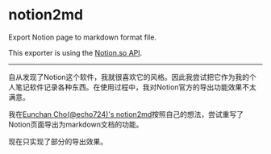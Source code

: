 # notion2md
Export Notion page to markdown format file.

This exporter is using the [Notion.so API](https://github.com/jamalex/notion-py).

---

自从发现了Notion这个软件，我就很喜欢它的风格。因此我尝试把它作为我的个人笔记软件记录各种东西。在使用过程中，我对Notion官方的导出功能效果不太满意。

我在[Eunchan Cho(@echo724)\'s notion2md](https://github.com/echo724/notion2md)按照自己的想法，尝试重写了Notion页面导出为markdown文档的功能。

现在只实现了部分的导出效果。




